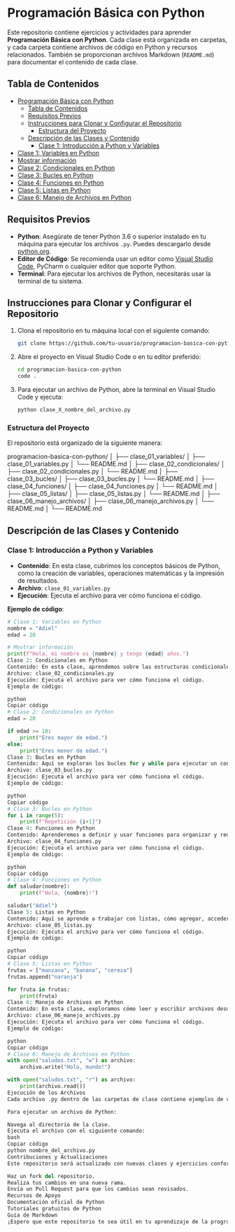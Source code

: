 # Programación Básica con Python

Este repositorio contiene ejercicios y actividades para aprender **Programación Básica con Python**. Cada clase está organizada en carpetas, y cada carpeta contiene archivos de código en Python y recursos relacionados. También se proporcionan archivos Markdown (`README.md`) para documentar el contenido de cada clase.

## Tabla de Contenidos

- [Programación Básica con Python](#programación-básica-con-python)
  - [Tabla de Contenidos](#tabla-de-contenidos)
  - [Requisitos Previos](#requisitos-previos)
  - [Instrucciones para Clonar y Configurar el Repositorio](#instrucciones-para-clonar-y-configurar-el-repositorio)
    - [Estructura del Proyecto](#estructura-del-proyecto)
  - [Descripción de las Clases y Contenido](#descripción-de-las-clases-y-contenido)
    - [Clase 1: Introducción a Python y Variables](#clase-1-introducción-a-python-y-variables)
- [Clase 1: Variables en Python](#clase-1-variables-en-python)
- [Mostrar información](#mostrar-información)
- [Clase 2: Condicionales en Python](#clase-2-condicionales-en-python)
- [Clase 3: Bucles en Python](#clase-3-bucles-en-python)
- [Clase 4: Funciones en Python](#clase-4-funciones-en-python)
- [Clase 5: Listas en Python](#clase-5-listas-en-python)
- [Clase 6: Manejo de Archivos en Python](#clase-6-manejo-de-archivos-en-python)

## Requisitos Previos

- **Python**: Asegúrate de tener Python 3.6 o superior instalado en tu máquina para ejecutar los archivos `.py`. Puedes descargarlo desde [python.org](https://www.python.org/downloads/).
- **Editor de Código**: Se recomienda usar un editor como [Visual Studio Code](https://code.visualstudio.com/), PyCharm o cualquier editor que soporte Python.
- **Terminal**: Para ejecutar los archivos de Python, necesitarás usar la terminal de tu sistema.

## Instrucciones para Clonar y Configurar el Repositorio

1. Clona el repositorio en tu máquina local con el siguiente comando:
    ```bash
    git clone https://github.com/tu-usuario/programacion-basica-con-python.git
    ```

2. Abre el proyecto en Visual Studio Code o en tu editor preferido:
    ```bash
    cd programacion-basica-con-python
    code .
    ```

3. Para ejecutar un archivo de Python, abre la terminal en Visual Studio Code y ejecuta:
    ```bash
    python clase_X_nombre_del_archivo.py
    ```

### Estructura del Proyecto

El repositorio está organizado de la siguiente manera:

programacion-basica-con-python/ │ ├── clase_01_variables/ │ ├── clase_01_variables.py │ └── README.md │ ├── clase_02_condicionales/ │ ├── clase_02_condicionales.py │ └── README.md │ ├── clase_03_bucles/ │ ├── clase_03_bucles.py │ └── README.md │ ├── clase_04_funciones/ │ ├── clase_04_funciones.py │ └── README.md │ ├── clase_05_listas/ │ ├── clase_05_listas.py │ └── README.md │ ├── clase_06_manejo_archivos/ │ ├── clase_06_manejo_archivos.py │ └── README.md │ └── README.md


## Descripción de las Clases y Contenido

### Clase 1: Introducción a Python y Variables
- **Contenido**: En esta clase, cubrimos los conceptos básicos de Python, como la creación de variables, operaciones matemáticas y la impresión de resultados.
- **Archivo**: `clase_01_variables.py`
- **Ejecución**: Ejecuta el archivo para ver cómo funciona el código.

**Ejemplo de código**:
```python
# Clase 1: Variables en Python
nombre = "Adiel"
edad = 20

# Mostrar información
print(f"Hola, mi nombre es {nombre} y tengo {edad} años.")
Clase 2: Condicionales en Python
Contenido: En esta clase, aprendemos sobre las estructuras condicionales if, elif y else para tomar decisiones en el código.
Archivo: clase_02_condicionales.py
Ejecución: Ejecuta el archivo para ver cómo funciona el código.
Ejemplo de código:

python
Copiar código
# Clase 2: Condicionales en Python
edad = 20

if edad >= 18:
    print("Eres mayor de edad.")
else:
    print("Eres menor de edad.")
Clase 3: Bucles en Python
Contenido: Aquí se exploran los bucles for y while para ejecutar un conjunto de instrucciones repetidamente.
Archivo: clase_03_bucles.py
Ejecución: Ejecuta el archivo para ver cómo funciona el código.
Ejemplo de código:

python
Copiar código
# Clase 3: Bucles en Python
for i in range(5):
    print(f"Repetición {i+1}")
Clase 4: Funciones en Python
Contenido: Aprenderemos a definir y usar funciones para organizar y reutilizar el código.
Archivo: clase_04_funciones.py
Ejecución: Ejecuta el archivo para ver cómo funciona el código.
Ejemplo de código:

python
Copiar código
# Clase 4: Funciones en Python
def saludar(nombre):
    print(f"Hola, {nombre}!")

saludar("Adiel")
Clase 5: Listas en Python
Contenido: Aquí se aprende a trabajar con listas, cómo agregar, acceder y modificar elementos en ellas.
Archivo: clase_05_listas.py
Ejecución: Ejecuta el archivo para ver cómo funciona el código.
Ejemplo de código:

python
Copiar código
# Clase 5: Listas en Python
frutas = ["manzana", "banana", "cereza"]
frutas.append("naranja")

for fruta in frutas:
    print(fruta)
Clase 6: Manejo de Archivos en Python
Contenido: En esta clase, exploramos cómo leer y escribir archivos desde Python.
Archivo: clase_06_manejo_archivos.py
Ejecución: Ejecuta el archivo para ver cómo funciona el código.
Ejemplo de código:

python
Copiar código
# Clase 6: Manejo de Archivos en Python
with open("saludos.txt", "w") as archivo:
    archivo.write("Hola, mundo!")

with open("saludos.txt", "r") as archivo:
    print(archivo.read())
Ejecución de los Archivos
Cada archivo .py dentro de las carpetas de clase contiene ejemplos de código que puedes ejecutar directamente desde la terminal.

Para ejecutar un archivo de Python:

Navega al directorio de la clase.
Ejecuta el archivo con el siguiente comando:
bash
Copiar código
python nombre_del_archivo.py
Contribuciones y Actualizaciones
Este repositorio será actualizado con nuevas clases y ejercicios conforme avancemos en el curso. Si deseas contribuir o mejorar el repositorio, sigue estos pasos:

Haz un fork del repositorio.
Realiza tus cambios en una nueva rama.
Envía un Pull Request para que los cambios sean revisados.
Recursos de Apoyo
Documentación oficial de Python
Tutoriales gratuitos de Python
Guía de Markdown
¡Espero que este repositorio te sea útil en tu aprendizaje de la programación con Python!
